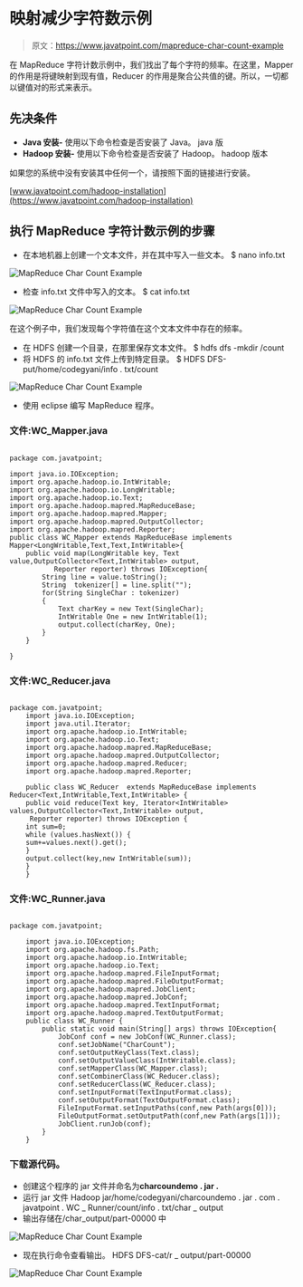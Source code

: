 # 映射减少字符数示例

> 原文：<https://www.javatpoint.com/mapreduce-char-count-example>

在 MapReduce 字符计数示例中，我们找出了每个字符的频率。在这里，Mapper 的作用是将键映射到现有值，Reducer 的作用是聚合公共值的键。所以，一切都以键值对的形式来表示。

## 先决条件

*   **Java 安装-** 使用以下命令检查是否安装了 Java。
    java 版
*   **Hadoop 安装-** 使用以下命令检查是否安装了 Hadoop。
    hadoop 版本

如果您的系统中没有安装其中任何一个，请按照下面的链接进行安装。

[www.javatpoint.com/hadoop-installation](https://www.javatpoint.com/hadoop-installation)

## 执行 MapReduce 字符计数示例的步骤

*   在本地机器上创建一个文本文件，并在其中写入一些文本。
    $ nano info.txt

![MapReduce Char Count Example](img/bb4caf73cfb5d939257388922c6a4b8b.png)

*   检查 info.txt 文件中写入的文本。
    $ cat info.txt

![MapReduce Char Count Example](img/9c1ada43c5949221aad1d51bf1e1fad7.png)

在这个例子中，我们发现每个字符值在这个文本文件中存在的频率。

*   在 HDFS 创建一个目录，在那里保存文本文件。
    $ hdfs dfs -mkdir /count
*   将 HDFS 的 info.txt 文件上传到特定目录。
    $ HDFS DFS-put/home/codegyani/info . txt/count

![MapReduce Char Count Example](img/b4ff09e8510dd7f72c521443456432f1.png)

*   使用 eclipse 编写 MapReduce 程序。

### 文件:WC_Mapper.java

```

package com.javatpoint;

import java.io.IOException;    
import org.apache.hadoop.io.IntWritable;  
import org.apache.hadoop.io.LongWritable;  
import org.apache.hadoop.io.Text;  
import org.apache.hadoop.mapred.MapReduceBase;  
import org.apache.hadoop.mapred.Mapper;  
import org.apache.hadoop.mapred.OutputCollector;  
import org.apache.hadoop.mapred.Reporter;  
public class WC_Mapper extends MapReduceBase implements Mapper<LongWritable,Text,Text,IntWritable>{  
    public void map(LongWritable key, Text value,OutputCollector<Text,IntWritable> output,   
           Reporter reporter) throws IOException{  
        String line = value.toString();  
        String  tokenizer[] = line.split("");  
        for(String SingleChar : tokenizer)
		{
			Text charKey = new Text(SingleChar);
			IntWritable One = new IntWritable(1);
			output.collect(charKey, One);				
		}
    }  

} 

```

### 文件:WC_Reducer.java

```

package com.javatpoint;
	import java.io.IOException;  
	import java.util.Iterator;  
	import org.apache.hadoop.io.IntWritable;  
	import org.apache.hadoop.io.Text;  
	import org.apache.hadoop.mapred.MapReduceBase;  
	import org.apache.hadoop.mapred.OutputCollector;  
	import org.apache.hadoop.mapred.Reducer;  
	import org.apache.hadoop.mapred.Reporter;  

	public class WC_Reducer  extends MapReduceBase implements Reducer<Text,IntWritable,Text,IntWritable> {  
	public void reduce(Text key, Iterator<IntWritable> values,OutputCollector<Text,IntWritable> output,  
	 Reporter reporter) throws IOException {  
	int sum=0;  
	while (values.hasNext()) {  
	sum+=values.next().get();  
	}  
	output.collect(key,new IntWritable(sum));  
	}  
	}

```

### 文件:WC_Runner.java

```

package com.javatpoint;

	import java.io.IOException;  
	import org.apache.hadoop.fs.Path;  
	import org.apache.hadoop.io.IntWritable;  
	import org.apache.hadoop.io.Text;  
	import org.apache.hadoop.mapred.FileInputFormat;  
	import org.apache.hadoop.mapred.FileOutputFormat;  
	import org.apache.hadoop.mapred.JobClient;  
	import org.apache.hadoop.mapred.JobConf;  
	import org.apache.hadoop.mapred.TextInputFormat;  
	import org.apache.hadoop.mapred.TextOutputFormat;  
	public class WC_Runner {  
	    public static void main(String[] args) throws IOException{  
	        JobConf conf = new JobConf(WC_Runner.class);  
	        conf.setJobName("CharCount");  
	        conf.setOutputKeyClass(Text.class);  
	        conf.setOutputValueClass(IntWritable.class);          
	        conf.setMapperClass(WC_Mapper.class);  
	        conf.setCombinerClass(WC_Reducer.class);  
	        conf.setReducerClass(WC_Reducer.class);       
	        conf.setInputFormat(TextInputFormat.class);  
	        conf.setOutputFormat(TextOutputFormat.class);         
	        FileInputFormat.setInputPaths(conf,new Path(args[0]));  
	        FileOutputFormat.setOutputPath(conf,new Path(args[1]));   
	        JobClient.runJob(conf);  
	    }  
	}  

```

### 下载源代码。

*   创建这个程序的 jar 文件并命名为**charcoundemo . jar .**
*   运行 jar 文件
    Hadoop jar/home/codegyani/charcoundemo . jar . com . javatpoint . WC _ Runner/count/info . txt/char _ output
*   输出存储在/char_output/part-00000 中

![MapReduce Char Count Example](img/4b9ad4bcd3e7fbde844ec86b12289065.png)

*   现在执行命令查看输出。
    HDFS DFS-cat/r _ output/part-00000

![MapReduce Char Count Example](img/7f0ab0d91eb0f2721365c4f76ca7f69e.png)